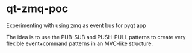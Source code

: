 # qt-zmq-poc
Experimenting with using zmq as event bus for pyqt app

The idea is to use the PUB-SUB and PUSH-PULL patterns to create very flexible event+command patterns in an MVC-like structure.
